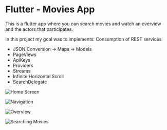 # Flutter - Movies App 

This is a flutter app where you can search movies and watch an overview and the actors that participates.

In this project my goal was to implements:
Consumption of REST services

- JSON Conversion -> Maps -> Models
- PageViews
- ApiKeys
- Providers
- Streams
- Infinite Horizontal Scroll
- SearchDelegate

![Home Screen](https://github.com/[josejo911]/Movie-App/blob/main/Screenshot_1626725198.png?raw=true)

![Navigation](https://github.com/[josejo911]/Movie-App/blob/main/Screenshot_1626725211.png?raw=true)

![Overview](https://github.com/[josejo911]/Movie-App/blob/main/Screenshot_1626725222.png?raw=true)

![Searching Movies](https://github.com/[josejo911]/Movie-App/blob/main/Screenshot_1626725237.png?raw=true)

